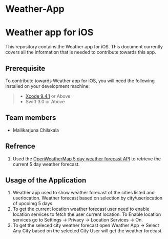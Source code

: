 # Weather-App
Weather app for iOS
===================
This repository contains the Weather app for iOS. This document currently covers all the information that is needed to contribute towards this app.

Prerequisite
-------------

To contribute towards Weather app for iOS, you will need the following installed on your development machine:

> - [Xcode 9.4.1](https://developer.apple.com/xcode/) or Above
> - Swift 3.0 or Above


Team members
----
- Mallikarjuna Chilakala


Refrence
----------
1.    Used the [OpenWeatherMap 5 day weather forecast API](http://openweathermap.org/forecast5) to retrieve the current 5 day weather forecast.

Usage of the Application
----
1. Weather app used to show weather forecast of the  cities listed and userlocation. Weather forecast based on selection by city/userlocation of  upcoimg 5 days.
2. To get the current location weather forecast user need to enable location services to fetch the user current location.  To Enable location services go to Settings -> Privacy -> Location Services -> On.
3. To get the seleced city weather forecast  open Weather App -> Select Any City  based on the selected City User will get the weather forecast.

